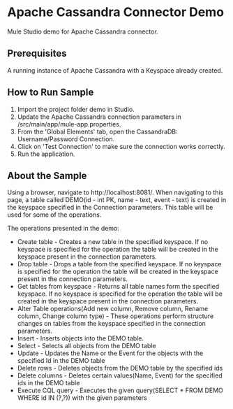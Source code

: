 Apache Cassandra Connector Demo
====================================
Mule Studio demo for Apache Cassandra connector.


Prerequisites
---------------

A running instance of Apache Cassandra with a Keyspace already created.

How to Run Sample
-----------------

1. Import the project folder demo in Studio.
2. Update the Apache Cassandra connection parameters in /src/main/app/mule-app.properties.
3. From the 'Global Elements' tab, open the CassandraDB: Username/Password Connection.
4. Click on 'Test Connection' to make sure the connection works correctly.
5. Run the application.

About the Sample
----------------

Using a browser, navigate to http://localhost:8081/.
When navigating to this page, a table called DEMO(id - int PK, name - text, event - text) is created in the keyspace specified in the Connection parameters. This table will be used for some of the operations.

The operations presented in the demo:

* Create table - Creates a new table in the specified keyspace. If no keyspace is specified for the operation the table will be created in the keyspace present in the connection parameters.
* Drop table - Drops a table from the specified keyspace. If no keyspace is specified for the operation the table will be created in the keyspace present in the connection parameters.
* Get tables from keyspace - Returns all table names form the specified keyspace. If no keyspace is specified for the operation the table will be created in the keyspace present in the connection parameters.
* Alter Table operations(Add new column, Remove column, Rename column, Change column type) - These operations perform structure changes on tables from the keyspace specified in the connection parameters.
* Insert - Inserts objects into the DEMO table.
* Select - Selects all objects from the DEMO table
* Update - Updates the Name or the Event for the objects with the specified Id in the DEMO table
* Delete rows - Deletes objects from the DEMO table by the specified ids
* Delete columns - Deletes certain values(Name, Event) for the specified ids in the DEMO table
* Execute CQL query - Executes the given query(SELECT * FROM DEMO WHERE id IN (?,?)) with the given parameters
